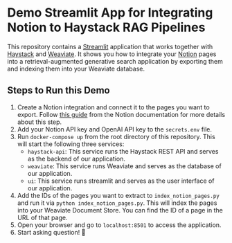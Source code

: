 
# Demo Streamlit App for Integrating Notion to Haystack RAG Pipelines

This repository contains a [Streamlit](https://docs.streamlit.io/) application that works together with [Haystack](https://haystack.deepset.ai)
and [Weaviate](https://weaviate.io). It shows you how to integrate your [Notion](https://www.notion.so/) pages into a
retrieval-augmented generative search application by exporting them and indexing them into your Weaviate database.


## Steps to Run this Demo
1. Create a Notion integration and connect it to the pages you want to export. Follow [this guide](https://developers.notion.com/docs/create-a-notion-integration#getting-started)
   from the Notion documentation for more details about this step.
2. Add your Notion API key and OpenAI API key to the `secrets.env` file.
3. Run `docker-compose up` from the root directory of this repository. This will start the following three services: 
    * `haystack-api`: This service runs the Haystack REST API and serves as the backend of our application.
    * `weaviate`: This service runs Weaviate and serves as the database of our application.
    * `ui`: This service runs streamlit and serves as the user interface of our application.
4. Add the IDs of the pages you want to extract to `index_notion_pages.py` and run it via `python index_notion_pages.py`.
   This will index the pages into your Weaviate Document Store. You can find the ID of a page in the URL of that page.
5. Open your browser and go to `localhost:8501` to access the application.
6. Start asking question! 🎉
